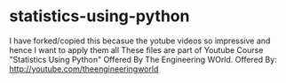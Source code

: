 # statistics-using-python
I have forked/copied this becasue the yotube videos so impressive and hence I want to apply them all
These files are part of Youtube Course "Statistics Using Python" Offered By The Engineering WOrld. Offered By: http://youtube.com/theengineeringworld
